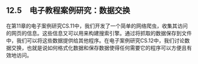    

## 12.5　电子教程案例研究：数据交换

在第11章的电子案例研究CS.11中，我们开发了一个简单的网络爬虫，收集其访问的网页的信息。这些信息又可以用来构建搜索引擎。通过将抓取的数据保存到文件中，我们可以将这些数据提供给其他程序。在电子案例研究CS.12中，我们讨论数据交换，也就是说如何格式化数据和保存数据使得任何需要它的程序可以方便且有效地访问。